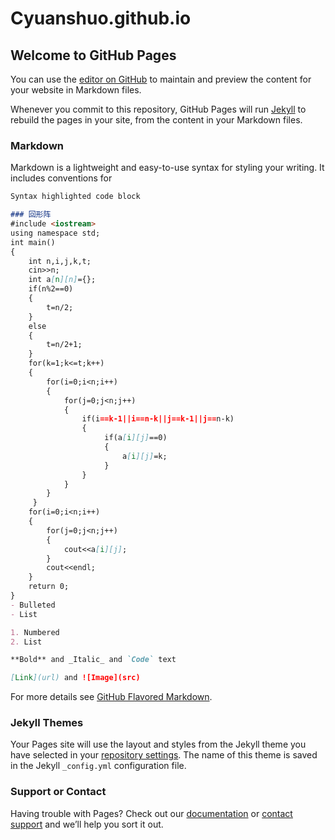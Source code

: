 # Cyuanshuo.github.io
## Welcome to GitHub Pages

You can use the [editor on GitHub](https://github.com/Cyuanshuo/Cyuanshuo.github.io/edit/master/README.md) to maintain and preview the content for your website in Markdown files.

Whenever you commit to this repository, GitHub Pages will run [Jekyll](https://jekyllrb.com/) to rebuild the pages in your site, from the content in your Markdown files.

### Markdown

Markdown is a lightweight and easy-to-use syntax for styling your writing. It includes conventions for

```markdown
Syntax highlighted code block

### 回形阵
#include <iostream>
using namespace std;
int main()
{
    int n,i,j,k,t;
    cin>>n;
    int a[n][n]={};
    if(n%2==0)
    {
        t=n/2;
    }
    else
    {
        t=n/2+1;
    }
    for(k=1;k<=t;k++)
    {
        for(i=0;i<n;i++)
        {
            for(j=0;j<n;j++)
            {
                if(i==k-1||i==n-k||j==k-1||j==n-k)
                {
                     if(a[i][j]==0)
                     {
                         a[i][j]=k;
                     }
                }
            }
        }
     }
    for(i=0;i<n;i++)
    {
        for(j=0;j<n;j++)
        {
            cout<<a[i][j];
        }
        cout<<endl;
    }
    return 0;
}
- Bulleted
- List

1. Numbered
2. List

**Bold** and _Italic_ and `Code` text

[Link](url) and ![Image](src)
```

For more details see [GitHub Flavored Markdown](https://guides.github.com/features/mastering-markdown/).

### Jekyll Themes

Your Pages site will use the layout and styles from the Jekyll theme you have selected in your [repository settings](https://github.com/Cyuanshuo/Cyuanshuo.github.io/settings). The name of this theme is saved in the Jekyll `_config.yml` configuration file.

### Support or Contact

Having trouble with Pages? Check out our [documentation](https://help.github.com/categories/github-pages-basics/) or [contact support](https://github.com/contact) and we’ll help you sort it out.
